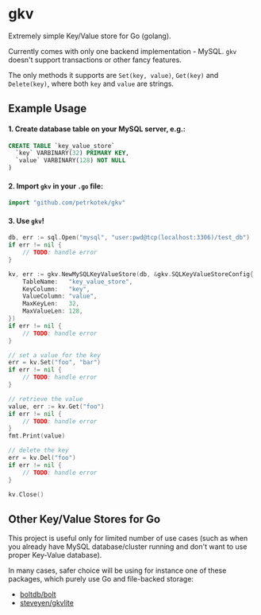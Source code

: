 # gkv
Extremely simple Key/Value store for Go (golang).

Currently comes with only one backend implementation - MySQL. `gkv` doesn't support transactions or other fancy features.

The only methods it supports are `Set(key, value)`, `Get(key)` and `Delete(key)`, where both `key` and `value` are strings. 
 
## Example Usage
#### 1. Create database table on your MySQL server, e.g.:
```sql
CREATE TABLE `key_value_store`
  `key` VARBINARY(32) PRIMARY KEY,
  `value` VARBINARY(128) NOT NULL
)
```

#### 2. Import `gkv` in your `.go` file:
```go
import "github.com/petrkotek/gkv"
```

#### 3. Use `gkv`!
```go
db, err := sql.Open("mysql", "user:pwd@tcp(localhost:3306)/test_db")
if err != nil {
    // TODO: handle error
}

kv, err := gkv.NewMySQLKeyValueStore(db, &gkv.SQLKeyValueStoreConfig{
    TableName:   "key_value_store",
    KeyColumn:   "key",
    ValueColumn: "value",
    MaxKeyLen:   32,
    MaxValueLen: 128,
})
if err != nil {
    // TODO: handle error
}

// set a value for the key
err = kv.Set("foo", "bar")
if err != nil {
    // TODO: handle error
}

// retrieve the value
value, err := kv.Get("foo")
if err != nil {
    // TODO: handle error
}
fmt.Print(value)

// delete the key
err = kv.Del("foo")
if err != nil {
    // TODO: handle error
}

kv.Close()
```

## Other Key/Value Stores for Go
This project is useful only for limited number of use cases (such as when you already have MySQL database/cluster running and don't want to use proper Key-Value database).
 
In many cases, safer choice will be using for instance one of these packages, which purely use Go and file-backed storage:

* [boltdb/bolt](https://github.com/boltdb/bolt)
* [steveyen/gkvlite](https://github.com/steveyen/gkvlite)

